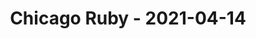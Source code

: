 ---
layout: post
title: Chicago Ruby - 2021-04-14
datetime: '2021-04-14T19:00:00-04:00'
name: Chicago Ruby
external_url: https://www.meetup.com/ChicagoRuby/events/xlfgcryccgbsb/
online_event: false
year_month: 2021-04
---